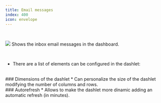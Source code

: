 ```yaml
---
title: Email messages
index: 400
icon: envelope
---
```


    
<br />

<img src="/static/images/icons/envelope.png" /> Shows the inbox email messages in the dashboard.

<br />

* There are a list of elements can be configured in the dashlet:

<br />
### Dimensions of the dashlet
* Can personalize the size of the dashlet modifying the number of columns and rows.

<br />
### Autorefresh
* Allows to make the dashlet more dinamic adding an automatic refresh (in minutes).
